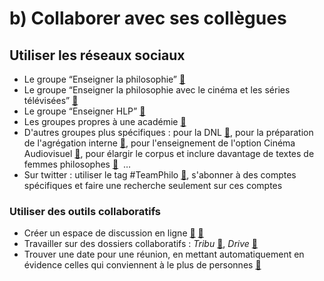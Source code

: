 # b) Collaborer avec ses collègues


## Utiliser les réseaux sociaux
* Le groupe “Enseigner la philosophie” [🔗](https://www.facebook.com/groups/197192470301462/)
* Le groupe “Enseigner la philosophie avec le cinéma et les séries télévisées” [🔗](https://www.facebook.com/groups/enseignercinephilosophie/)
* Le groupe “Enseigner HLP” [🔗](https://www.facebook.com/groups/2364164770521489)
* Les groupes propres à une académie [🔗](https://www.facebook.com/groups/197192470301462/permalink/1319948451359186/)
* D'autres groupes plus spécifiques : pour la DNL [🔗](https://www.facebook.com/groups/enseigner.philosophie.DNL), pour la préparation de l'agrégation interne [🔗](https://www.facebook.com/groups/1032833423770790), pour l'enseignement de l'option Cinéma Audiovisuel [🔗](https://www.facebook.com/groups/2721744724714418/), pour élargir le corpus et inclure davantage de textes de femmes philosophes [🔗](https://www.facebook.com/groups/334838114318350)  …
* Sur twitter : utiliser le tag #TeamPhilo [🔗](https://twitter.com/search?q=%23TeamPhilo&src=saved_search_click&f=live), s'abonner à des comptes spécifiques et faire une recherche seulement sur ces comptes

### Utiliser des outils collaboratifs
* Créer un espace de discussion en ligne [🔗](https://framateam.org)  [🔗](https://speakup.info/)
* Travailler sur des dossiers collaboratifs : _Tribu_ [🔗](https://tribu.phm.education.gouv.fr/), _Drive_ [🔗](https://drive.google.com/drive/my-drive)
* Trouver une date pour une réunion, en mettant automatiquement en évidence celles qui conviennent à le plus de personnes [🔗](https://framadate.org/)